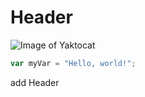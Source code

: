 # Header

![Image of Yaktocat](https://octodex.github.com/images/yaktocat.png)


``` javascript
var myVar = "Hello, world!";
```































add Header


